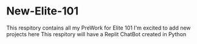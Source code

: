 # New-Elite-101
This respitory contains all my PreWork for Elite 101
I'm excited to add new projects here
This respitory will have a Replit ChatBot created in Python
